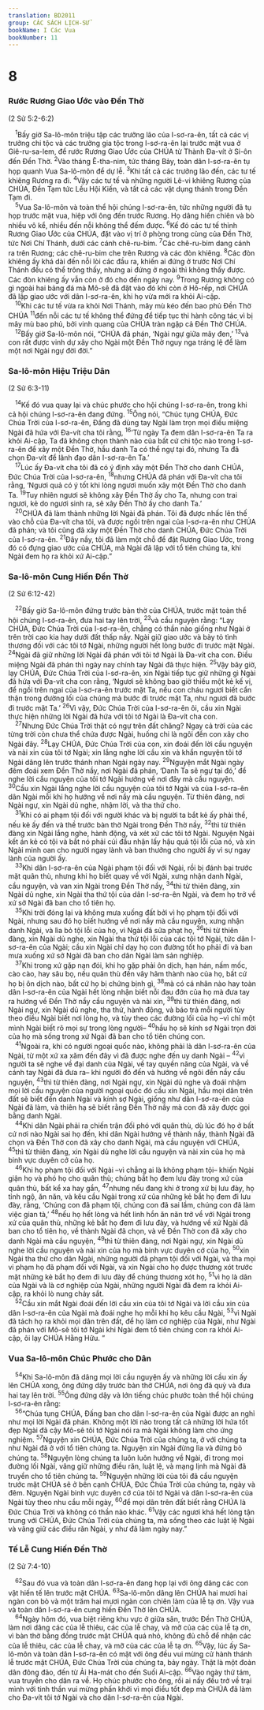 ```yaml
---
translation: BD2011
group: CÁC SÁCH LỊCH-SỬ
bookName: I Các Vua 
bookNumber: 11
---
```


<div class="title"><h1>8</h1><h3>Rước Rương Giao Ước vào Ðền Thờ</h3><p>(2 Sử 5:2-6:2)</p></div>
<span class="verse 1vua_8_1"> <sup>1</sup>Bấy giờ Sa-lô-môn triệu tập các trưởng lão của I-sơ-ra-ên, tất cả các vị trưởng chi tộc và các trưởng gia tộc trong I-sơ-ra-ên lại trước mặt vua ở Giê-ru-sa-lem, để rước Rương Giao Ước của CHÚA từ Thành Ða-vít ở Si-ôn đến Ðền Thờ. </span>
<span class="verse 1vua_8_2"><sup>2</sup>Vào tháng Ê-tha-nim, tức tháng Bảy, toàn dân I-sơ-ra-ên tụ họp quanh Vua Sa-lô-môn để dự lễ. </span>
<span class="verse 1vua_8_3"><sup>3</sup>Khi tất cả các trưởng lão đến, các tư tế khiêng Rương ra đi. </span>
<span class="verse 1vua_8_4"><sup>4</sup>Vậy các tư tế và những người Lê-vi khiêng Rương của CHÚA, Ðền Tạm tức Lều Hội Kiến, và tất cả các vật dụng thánh trong Ðền Tạm đi.<br/></span>
<span class="verse 1vua_8_5"> <sup>5</sup>Vua Sa-lô-môn và toàn thể hội chúng I-sơ-ra-ên, tức những người đã tụ họp trước mặt vua, hiệp với ông đến trước Rương. Họ dâng hiến chiên và bò nhiều vô kể, nhiều đến nỗi không thể đếm được. </span>
<span class="verse 1vua_8_6"><sup>6</sup>Kế đó các tư tế thỉnh Rương Giao Ước của CHÚA, đặt vào vị trí ở phòng trong cùng của Ðền Thờ, tức Nơi Chí Thánh, dưới các cánh chê-ru-bim. </span>
<span class="verse 1vua_8_7"><sup>7</sup>Các chê-ru-bim dang cánh ra trên Rương; các chê-ru-bim che trên Rương và các đòn khiêng. </span>
<span class="verse 1vua_8_8"><sup>8</sup>Các đòn khiêng ấy khá dài đến nỗi lòi các đầu ra, khiến ai đứng ở trước Nơi Chí Thánh đều có thể trông thấy, nhưng ai đứng ở ngoài thì không thấy được. Các đòn khiêng ấy vẫn còn ở đó cho đến ngày nay. </span>
<span class="verse 1vua_8_9"><sup>9</sup>Trong Rương không có gì ngoài hai bảng đá mà Mô-sê đã đặt vào đó khi còn ở Hô-rếp, nơi CHÚA đã lập giao ước với dân I-sơ-ra-ên, khi họ vừa mới ra khỏi Ai-cập.<br/></span>
<span class="verse 1vua_8_10"> <sup>10</sup>Khi các tư tế vừa ra khỏi Nơi Thánh, mây mù kéo đến bao phủ Ðền Thờ CHÚA </span>
<span class="verse 1vua_8_11"><sup>11</sup>đến nỗi các tư tế không thể đứng để tiếp tục thi hành công tác vì bị mây mù bao phủ, bởi vinh quang của CHÚA tràn ngập cả Ðền Thờ CHÚA.<br/></span>
<span class="verse 1vua_8_12"> <sup>12</sup>Bấy giờ Sa-lô-môn nói, “CHÚA đã phán, ‘Ngài ngự giữa mây đen,’ </span>
<span class="verse 1vua_8_13"><sup>13</sup>và con rất được vinh dự xây cho Ngài một Ðền Thờ nguy nga tráng lệ để làm một nơi Ngài ngự đời đời.”<br/></span>
<div class="title"><h3>Sa-lô-môn Hiệu Triệu Dân</h3><p>(2 Sử 6:3-11)</p></div>
<span class="verse 1vua_8_14"> <sup>14</sup>Kế đó vua quay lại và chúc phước cho hội chúng I-sơ-ra-ên, trong khi cả hội chúng I-sơ-ra-ên đang đứng. </span>
<span class="verse 1vua_8_15"><sup>15</sup>Ông nói, “Chúc tụng CHÚA, Ðức Chúa Trời của I-sơ-ra-ên, Ðấng đã dùng tay Ngài làm trọn mọi điều miệng Ngài đã hứa với Ða-vít cha tôi rằng, </span>
<span class="verse 1vua_8_16"><sup>16</sup>‘Từ ngày Ta đem dân I-sơ-ra-ên Ta ra khỏi Ai-cập, Ta đã không chọn thành nào của bất cứ chi tộc nào trong I-sơ-ra-ên để xây một Ðền Thờ, hầu danh Ta có thể ngự tại đó, nhưng Ta đã chọn Ða-vít để lãnh đạo dân I-sơ-ra-ên Ta.’<br/></span>
<span class="verse 1vua_8_17"> <sup>17</sup>Lúc ấy Ða-vít cha tôi đã có ý định xây một Ðền Thờ cho danh CHÚA, Ðức Chúa Trời của I-sơ-ra-ên, </span>
<span class="verse 1vua_8_18"><sup>18</sup>nhưng CHÚA đã phán với Ða-vít cha tôi rằng, ‘Ngươi quả có ý tốt khi lòng ngươi muốn xây một Ðền Thờ cho danh Ta. </span>
<span class="verse 1vua_8_19"><sup>19</sup>Tuy nhiên ngươi sẽ không xây Ðền Thờ ấy cho Ta, nhưng con trai ngươi, kẻ do ngươi sinh ra, sẽ xây Ðền Thờ ấy cho danh Ta.’<br/></span>
<span class="verse 1vua_8_20"> <sup>20</sup>CHÚA đã làm thành những lời Ngài đã phán. Tôi đã được nhấc lên thế vào chỗ của Ða-vít cha tôi, và được ngồi trên ngai của I-sơ-ra-ên như CHÚA đã phán; và tôi cũng đã xây một Ðền Thờ cho danh CHÚA, Ðức Chúa Trời của I-sơ-ra-ên. </span>
<span class="verse 1vua_8_21"><sup>21</sup>Ðây nầy, tôi đã làm một chỗ để đặt Rương Giao Ước, trong đó có đựng giao ước của CHÚA, mà Ngài đã lập với tổ tiên chúng ta, khi Ngài đem họ ra khỏi xứ Ai-cập.”<br/></span>
<div class="title"><h3>Sa-lô-môn Cung Hiến Ðền Thờ</h3><p>(2 Sử 6:12-42)</p></div>
<span class="verse 1vua_8_22"> <sup>22</sup>Bấy giờ Sa-lô-môn đứng trước bàn thờ của CHÚA, trước mặt toàn thể hội chúng I-sơ-ra-ên, đưa hai tay lên trời, </span>
<span class="verse 1vua_8_23"><sup>23</sup>và cầu nguyện rằng: “Lạy CHÚA, Ðức Chúa Trời của I-sơ-ra-ên, chẳng có thần nào giống như Ngài ở trên trời cao kia hay dưới đất thấp nầy. Ngài giữ giao ước và bày tỏ tình thương đối với các tôi tớ Ngài, những người hết lòng bước đi trước mặt Ngài. </span>
<span class="verse 1vua_8_24"><sup>24</sup>Ngài đã giữ những lời Ngài đã phán với tôi tớ Ngài là Ða-vít cha con. Ðiều miệng Ngài đã phán thì ngày nay chính tay Ngài đã thực hiện. </span>
<span class="verse 1vua_8_25"><sup>25</sup>Vậy bây giờ, lạy CHÚA, Ðức Chúa Trời của I-sơ-ra-ên, xin Ngài tiếp tục giữ những gì Ngài đã hứa với Ða-vít cha con rằng, ‘Ngươi sẽ không bao giờ thiếu một kẻ kế vị, để ngồi trên ngai của I-sơ-ra-ên trước mặt Ta, nếu con cháu ngươi biết cẩn thận trong đường lối của chúng mà bước đi trước mặt Ta, như ngươi đã bước đi trước mặt Ta.’ </span>
<span class="verse 1vua_8_26"><sup>26</sup>Vì vậy, Ðức Chúa Trời của I-sơ-ra-ên ôi, cầu xin Ngài thực hiện những lời Ngài đã hứa với tôi tớ Ngài là Ða-vít cha con.<br/></span>
<span class="verse 1vua_8_27"> <sup>27</sup>Nhưng Ðức Chúa Trời thật có ngự trên đất chăng? Ngay cả trời của các từng trời còn chưa thể chứa được Ngài, huống chi là ngôi đền con xây cho Ngài đây. </span>
<span class="verse 1vua_8_28"><sup>28</sup>Lạy CHÚA, Ðức Chúa Trời của con, xin đoái đến lời cầu nguyện và nài xin của tôi tớ Ngài; xin lắng nghe lời cầu xin và khẩn nguyện tôi tớ Ngài dâng lên trước thánh nhan Ngài ngày nay. </span>
<span class="verse 1vua_8_29"><sup>29</sup>Nguyện mắt Ngài ngày đêm đoái xem Ðền Thờ nầy, nơi Ngài đã phán, ‘Danh Ta sẽ ngự tại đó,’ để nghe lời cầu nguyện của tôi tớ Ngài hướng về nơi đây mà cầu nguyện. </span>
<span class="verse 1vua_8_30"><sup>30</sup>Cầu xin Ngài lắng nghe lời cầu nguyện của tôi tớ Ngài và của I-sơ-ra-ên dân Ngài mỗi khi họ hướng về nơi nầy mà cầu nguyện. Từ thiên đàng, nơi Ngài ngự, xin Ngài dủ nghe, nhậm lời, và tha thứ cho.<br/></span>
<span class="verse 1vua_8_31"> <sup>31</sup>Khi có ai phạm tội đối với người khác và bị người ta bắt kẻ ấy phải thề, nếu kẻ ấy đến và thề trước bàn thờ Ngài trong Ðền Thờ nầy, </span>
<span class="verse 1vua_8_32"><sup>32</sup>thì từ thiên đàng xin Ngài lắng nghe, hành động, và xét xử các tôi tớ Ngài. Nguyện Ngài kết án kẻ có tội và bắt nó phải cúi đầu nhận lấy hậu quả tội lỗi của nó, và xin Ngài minh oan cho người ngay lành và ban thưởng cho người ấy vì sự ngay lành của người ấy.<br/></span>
<span class="verse 1vua_8_33"> <sup>33</sup>Khi dân I-sơ-ra-ên của Ngài phạm tội đối với Ngài, rồi bị đánh bại trước mặt quân thù, nhưng khi họ biết quay về với Ngài, xưng nhận danh Ngài, cầu nguyện, và van xin Ngài trong Ðền Thờ nầy, </span>
<span class="verse 1vua_8_34"><sup>34</sup>thì từ thiên đàng, xin Ngài dủ nghe, xin Ngài tha thứ tội của dân I-sơ-ra-ên Ngài, và đem họ trở về xứ sở Ngài đã ban cho tổ tiên họ.<br/></span>
<span class="verse 1vua_8_35"> <sup>35</sup>Khi trời đóng lại và không mưa xuống đất bởi vì họ phạm tội đối với Ngài, nhưng sau đó họ biết hướng về nơi nầy mà cầu nguyện, xưng nhận danh Ngài, và lìa bỏ tội lỗi của họ, vì Ngài đã sửa phạt họ, </span>
<span class="verse 1vua_8_36"><sup>36</sup>thì từ thiên đàng, xin Ngài dủ nghe, xin Ngài tha thứ tội lỗi của các tôi tớ Ngài, tức dân I-sơ-ra-ên của Ngài; cầu xin Ngài chỉ dạy họ con đường tốt họ phải đi và ban mưa xuống xứ sở Ngài đã ban cho dân Ngài làm sản nghiệp.<br/></span>
<span class="verse 1vua_8_37"> <sup>37</sup>Khi trong xứ gặp nạn đói, khi họ gặp phải ôn dịch, hạn hán, nấm mốc, cào cào, hay sâu bọ, nếu quân thù đến vây hãm thành nào của họ, bất cứ họ bị ôn dịch nào, bất cứ họ bị chứng bịnh gì, </span>
<span class="verse 1vua_8_38"><sup>38</sup>mà có cá nhân nào hay toàn dân I-sơ-ra-ên của Ngài hết lòng nhận biết nỗi đau đớn của họ mà đưa tay ra hướng về Ðền Thờ nầy cầu nguyện và nài xin, </span>
<span class="verse 1vua_8_39"><sup>39</sup>thì từ thiên đàng, nơi Ngài ngự, xin Ngài dủ nghe, tha thứ, hành động, và báo trả mỗi người tùy theo điều Ngài biết nơi lòng họ, và tùy theo các đường lối của họ –vì chỉ một mình Ngài biết rõ mọi sự trong lòng người– </span>
<span class="verse 1vua_8_40"><sup>40</sup>hầu họ sẽ kính sợ Ngài trọn đời của họ mà sống trong xứ Ngài đã ban cho tổ tiên chúng con.<br/></span>
<span class="verse 1vua_8_41"> <sup>41</sup>Ngoài ra, khi có người ngoại quốc nào, không phải là dân I-sơ-ra-ên của Ngài, từ một xứ xa xăm đến đây vì đã được nghe đến uy danh Ngài –</span>
<span class="verse 1vua_8_42"><sup>42</sup>vì người ta sẽ nghe về đại danh của Ngài, về tay quyền năng của Ngài, và về cánh tay Ngài đã đưa ra– khi người đó đến và hướng về ngôi đền nầy cầu nguyện, </span>
<span class="verse 1vua_8_43"><sup>43</sup>thì từ thiên đàng, nơi Ngài ngự, xin Ngài dủ nghe và đoái nhậm mọi lời cầu nguyện của người ngoại quốc đó cầu xin Ngài, hầu mọi dân trên đất sẽ biết đến danh Ngài và kính sợ Ngài, giống như dân I-sơ-ra-ên của Ngài đã làm, và thiên hạ sẽ biết rằng Ðền Thờ nầy mà con đã xây được gọi bằng danh Ngài.<br/></span>
<span class="verse 1vua_8_44"> <sup>44</sup>Khi dân Ngài phải ra chiến trận đối phó với quân thù, dù lúc đó họ ở bất cứ nơi nào Ngài sai họ đến, khi dân Ngài hướng về thành nầy, thành Ngài đã chọn và Ðền Thờ con đã xây cho danh Ngài, mà cầu nguyện với CHÚA, </span>
<span class="verse 1vua_8_45"><sup>45</sup>thì từ thiên đàng, xin Ngài dủ nghe lời cầu nguyện và nài xin của họ mà binh vực duyên cớ của họ.<br/></span>
<span class="verse 1vua_8_46"> <sup>46</sup>Khi họ phạm tội đối với Ngài –vì chẳng ai là không phạm tội– khiến Ngài giận họ và phó họ cho quân thù; chúng bắt họ đem lưu đày trong xứ của quân thù, bất kể xa hay gần, </span>
<span class="verse 1vua_8_47"><sup>47</sup>nhưng nếu đang khi ở trong xứ bị lưu đày, họ tỉnh ngộ, ăn năn, và kêu cầu Ngài trong xứ của những kẻ bắt họ đem đi lưu đày, rằng, ‘Chúng con đã phạm tội, chúng con đã sai lầm, chúng con đã làm việc gian tà,’ </span>
<span class="verse 1vua_8_48"><sup>48</sup>nếu họ hết lòng và hết linh hồn ăn năn trở về với Ngài trong xứ của quân thù, những kẻ bắt họ đem đi lưu đày, và hướng về xứ Ngài đã ban cho tổ tiên họ, về thành Ngài đã chọn, và về Ðền Thờ con đã xây cho danh Ngài mà cầu nguyện, </span>
<span class="verse 1vua_8_49"><sup>49</sup>thì từ thiên đàng, nơi Ngài ngự, xin Ngài dủ nghe lời cầu nguyện và nài xin của họ mà binh vực duyên cớ của họ, </span>
<span class="verse 1vua_8_50"><sup>50</sup>xin Ngài tha thứ cho dân Ngài, những người đã phạm tội đối với Ngài, và tha mọi vi phạm họ đã phạm đối với Ngài, và xin Ngài cho họ được thương xót trước mặt những kẻ bắt họ đem đi lưu đày để chúng thương xót họ, </span>
<span class="verse 1vua_8_51"><sup>51</sup>vì họ là dân của Ngài và là cơ nghiệp của Ngài, những người Ngài đã đem ra khỏi Ai-cập, ra khỏi lò nung chảy sắt.<br/></span>
<span class="verse 1vua_8_52"> <sup>52</sup>Cầu xin mắt Ngài đoái đến lời cầu xin của tôi tớ Ngài và lời cầu xin của dân I-sơ-ra-ên của Ngài mà đoái nghe họ mỗi khi họ kêu cầu Ngài, </span>
<span class="verse 1vua_8_53"><sup>53</sup>vì Ngài đã tách họ ra khỏi mọi dân trên đất, để họ làm cơ nghiệp của Ngài, như Ngài đã phán với Mô-sê tôi tớ Ngài khi Ngài đem tổ tiên chúng con ra khỏi Ai-cập, ôi lạy CHÚA Hằng Hữu. ”<br/></span>
<div class="title"><h3>Vua Sa-lô-môn Chúc Phước cho Dân</h3></div>
<span class="verse 1vua_8_54"> <sup>54</sup>Khi Sa-lô-môn đã dâng mọi lời cầu nguyện ấy và những lời cầu xin ấy lên CHÚA xong, ông đứng dậy trước bàn thờ CHÚA, nơi ông đã quỳ và đưa hai tay lên trời. </span>
<span class="verse 1vua_8_55"><sup>55</sup>Ông đứng dậy và lớn tiếng chúc phước toàn thể hội chúng I-sơ-ra-ên rằng:<br/></span>
<span class="verse 1vua_8_56"> <sup>56</sup>“Chúa tụng CHÚA, Ðấng ban cho dân I-sơ-ra-ên của Ngài được an nghỉ như mọi lời Ngài đã phán. Không một lời nào trong tất cả những lời hứa tốt đẹp Ngài đã cậy Mô-sê tôi tớ Ngài nói ra mà Ngài không làm cho ứng nghiệm. </span>
<span class="verse 1vua_8_57"><sup>57</sup>Nguyện xin CHÚA, Ðức Chúa Trời của chúng ta, ở với chúng ta như Ngài đã ở với tổ tiên chúng ta. Nguyện xin Ngài đừng lìa và đừng bỏ chúng ta. </span>
<span class="verse 1vua_8_58"><sup>58</sup>Nguyện lòng chúng ta luôn luôn hướng về Ngài, đi trong mọi đường lối Ngài, vâng giữ những điều răn, luật lệ, và mạng lịnh mà Ngài đã truyền cho tổ tiên chúng ta. </span>
<span class="verse 1vua_8_59"><sup>59</sup>Nguyện những lời của tôi đã cầu nguyện trước mặt CHÚA sẽ ở bên cạnh CHÚA, Ðức Chúa Trời của chúng ta, ngày và đêm. Nguyện Ngài binh vực duyên cớ của tôi tớ Ngài và dân I-sơ-ra-ên của Ngài tùy theo nhu cầu mỗi ngày, </span>
<span class="verse 1vua_8_60"><sup>60</sup>để mọi dân trên đất biết rằng CHÚA là Ðức Chúa Trời và không có thần nào khác. </span>
<span class="verse 1vua_8_61"><sup>61</sup>Vậy các ngươi khá hết lòng tận trung với CHÚA, Ðức Chúa Trời của chúng ta, mà sống theo các luật lệ Ngài và vâng giữ các điều răn Ngài, y như đã làm ngày nay.”<br/></span>
<div class="title"><h3>Tế Lễ Cung Hiến Ðền Thờ</h3><p>(2 Sử 7:4-10)</p></div>
<span class="verse 1vua_8_62"> <sup>62</sup>Sau đó vua và toàn dân I-sơ-ra-ên đang họp lại với ông dâng các con vật hiến tế lên trước mặt CHÚA. </span>
<span class="verse 1vua_8_63"><sup>63</sup>Sa-lô-môn dâng lên CHÚA hai mươi hai ngàn con bò và một trăm hai mươi ngàn con chiên làm của lễ tạ ơn. Vậy vua và toàn dân I-sơ-ra-ên cung hiến Ðền Thờ lên CHÚA.<br/></span>
<span class="verse 1vua_8_64"> <sup>64</sup>Ngày hôm đó, vua biệt riêng khu vực ở giữa sân, trước Ðền Thờ CHÚA, làm nơi dâng các của lễ thiêu, các của lễ chay, và mỡ của các của lễ tạ ơn, vì bàn thờ bằng đồng trước mặt CHÚA quá nhỏ, không đủ chỗ để nhận các của lễ thiêu, các của lễ chay, và mỡ của các của lễ tạ ơn. </span>
<span class="verse 1vua_8_65"><sup>65</sup>Vậy, lúc ấy Sa-lô-môn và toàn dân I-sơ-ra-ên có mặt với ông đều vui mừng cử hành thánh lễ trước mặt CHÚA, Ðức Chúa Trời của chúng ta, bảy ngày. Thật là một đoàn dân đông đảo, đến từ Ải Ha-mát cho đến Suối Ai-cập. </span>
<span class="verse 1vua_8_66"><sup>66</sup>Vào ngày thứ tám, vua truyền cho dân ra về. Họ chúc phước cho ông, rồi ai nấy đều trở về trại mình với tinh thần vui mừng phấn khởi vì mọi điều tốt đẹp mà CHÚA đã làm cho Ða-vít tôi tớ Ngài và cho dân I-sơ-ra-ên của Ngài.<br/></span>
